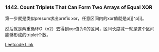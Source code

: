 ### 1442. Count Triplets That Can Form Two Arrays of Equal XOR

第一步就是类似presum求出prefix xor，任意区间内的xor值就是p[j]^p[i]。

然后就是两重循环O（n2）去得到xor值为0的区间，区间长度减一就是这个区间能够形成的triplet个数。

[Leetcode Link](https://leetcode.com/problems/count-triplets-that-can-form-two-arrays-of-equal-xor/)
